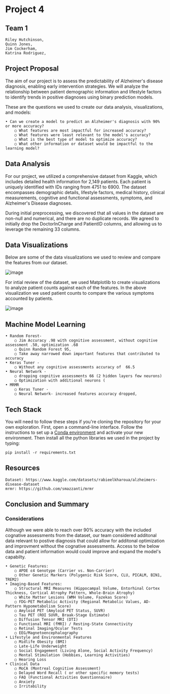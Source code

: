 # Project 4 

## Team 1
  	Riley Hutchinson,
 	Quinn Jones,
 	Jim Cockerham,
 	Katrina Rodriguez,

## Project Proposal
The aim of our project is to assess the predictability of Alzheimer's disease diagnosis, enabling early intervention strategies. We will analyze the relationship between patient demographic information and lifestyle factors to identify trends in positive diagnoses using binary prediction models. 

These are the questions we used to create our data analysis, visualizations, and models:

    • Can we create a model to predict an Alzheimer's diagnosis with 90% or more accuracy?
        ○ What features are most impactful for increased accuracy? 
        ○ What features were least relevant to the model's accuracy?
        ○ What is the best type of model to optimize accuracy?
        ○ What other information or dataset would be impactful to the learning model?


## Data Analysis
For our project, we utilized a comprehensive dataset from Kaggle, which includes detailed health information for 2,149 patients. Each patient is uniquely identified with IDs ranging from 4751 to 6900. The dataset encompasses demographic details, lifestyle factors, medical history, clinical measurements, cognitive and functional assessments, symptoms, and Alzheimer's Disease diagnoses.

During initial preprocessing, we discovered that all values in the dataset are non-null and numerical, and there are no duplicate records. We agreed to initially drop the DoctorInCharge and PatientID columns, and allowing us to leverage the remaining 33 columns.


## Data Visualizations

Below are some of the data visualizations we used to review and compare the features from our dataset.

![image](https://github.com/user-attachments/assets/e278518f-5f70-4591-bcf2-82e2c0ecc38c)

For intial review of the dataset, we used Matplotlib to create visualizations to analyze patient counts against each of the features. In the above visualization we used patient counts to compare the various symptoms accounted by patients. 

![image](https://github.com/user-attachments/assets/36790475-af16-4a7f-b17d-65a0ef2e0a26)


	
## Machine Model Learning
	• Random Forest- 
		○ Jim Accuracy .98 with cognitive assessment, without cognitive assessment .50, optimization .68
		○ Quinn Random Forest 95,
		○ Take away narrowed down important features that contributed to accuracy
	• Keras Tuner -
		○ Without any cognitive assessments accuracy of  66.5
	• Neural Network - 
		○ dropping cognitive assessments 66 (2 hidden layers few neurons)
		○ Optimization with additional neurons (
	• MRMR
		○ Keras Tuner -
		○ Neural Network- increased features accuracy dropped, 

## Tech Stack
You will need to follow these steps if you're cloning the repository for your own exploration. First, open a command-line interface. Follow the instructions to set up a [Conda environment](https://docs.conda.io/projects/conda/en/latest/user-guide/tasks/manage-environments.html) and activate your new environment. Then install all the python libraries we used in the project by typing: 
```
pip install -r requirements.txt
```

## Resources

	Dataset: https://www.kaggle.com/datasets/rabieelkharoua/alzheimers-disease-dataset
 	mrmr: https://github.com/smazzanti/mrmr

## Conclusion and Summary

### Considerations

Although we were able to reach over 90% accuracy with the included cognative assessments from the dataset, our team considered additonal data relevant to postive diagnosis that could allow for additonal optimization and improvment without the cognative assessments. Access to the below data and patient information would could improve and expand the model's capabilty. 

	• Genetic Features:
		○ APOE ε4 Genotype (Carrier vs. Non-Carrier)
		○ Other Genetic Markers (Polygenic Risk Score, CLU, PICALM, BIN1, TREM2)
	• Imaging-Based Features:
		○ Structural MRI Measures (Hippocampal Volume, Entorhinal Cortex Thickness, Cortical Atrophy Pattern, Whole-Brain Atrophy)
		○ White Matter Lesions (WMH Volume, Fazekas Score)
		○ FDG-PET Metabolic Activity (Regional Metabolic Values, AD-Pattern Hypometabolism Score)
		○ Amyloid PET (Amyloid PET Status, SUVR)
		○ Tau PET (ROI SUVR, Braak-Stage Estimate)
		○ Diffusion Tensor MRI (DTI)
		○ Functional MRI (fMRI) / Resting-State Connectivity
		○ Retinal Imaging/Ocular Tests
		○ EEG/Magnetoencephalography
	• Lifestyle and Environmental Features
		○ Midlife Obesity (BMI)
		○ Late-Life Underweight
		○ Social Engagement (Living Alone, Social Activity Frequency)
		○ Mental Stimulation (Hobbies, Learning Activities)
		○ Hearing Loss
	• Clinical Data
		○ MoCA (Montreal Cognitive Assessment)
		○ Delayed Word Recall ( or other specific memory tests)
		○ FAQ (Functional Activities Questionnaire)
		○ Anxiety
		○ Irritability
	
